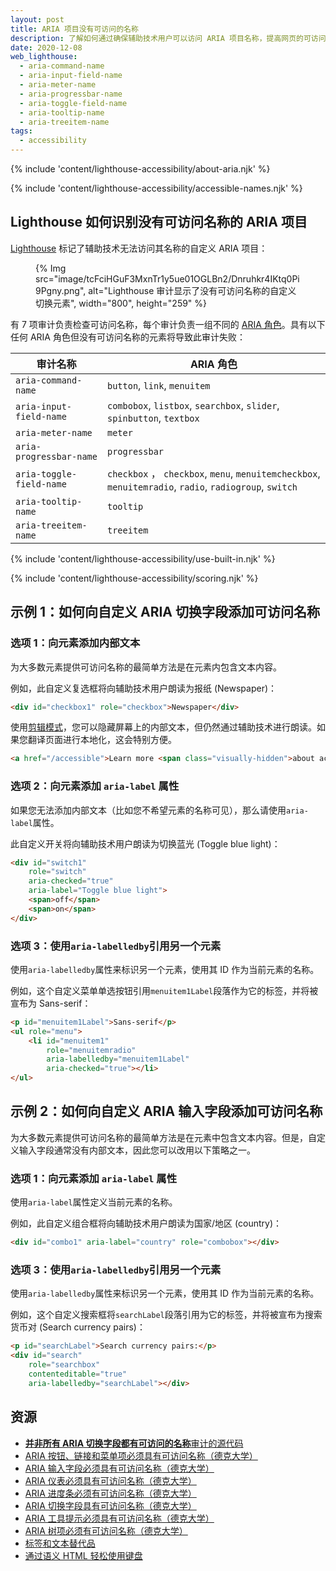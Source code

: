 ```yaml
---
layout: post
title: ARIA 项目没有可访问的名称
description: 了解如何通过确保辅助技术用户可以访问 ARIA 项目名称，提高网页的可访问性。
date: 2020-12-08
web_lighthouse:
  - aria-command-name
  - aria-input-field-name
  - aria-meter-name
  - aria-progressbar-name
  - aria-toggle-field-name
  - aria-tooltip-name
  - aria-treeitem-name
tags:
  - accessibility
---
```


{% include 'content/lighthouse-accessibility/about-aria.njk' %}

{% include 'content/lighthouse-accessibility/accessible-names.njk' %}

## Lighthouse 如何识别没有可访问名称的 ARIA 项目

[Lighthouse](https://developer.chrome.com/docs/lighthouse/overview/) 标记了辅助技术无法访问其名称的自定义 ARIA 项目：

<figure>{% Img src="image/tcFciHGuF3MxnTr1y5ue01OGLBn2/Dnruhkr4IKtq0Pi9Pgny.png", alt="Lighthouse 审计显示了没有可访问名称的自定义切换元素", width="800", height="259" %}</figure>

有 7 项审计负责检查可访问名称，每个审计负责一组不同的 [ARIA 角色](https://www.w3.org/TR/wai-aria-practices-1.1/#aria_ex)。具有以下任何 ARIA 角色但没有可访问名称的元素将导致此审计失败：

审计名称 | ARIA 角色
--- | ---
`aria-command-name` | `button`, `link`, `menuitem`
`aria-input-field-name` | `combobox`, `listbox`, `searchbox`, `slider`, `spinbutton`, `textbox`
`aria-meter-name` | `meter`
`aria-progressbar-name` | `progressbar`
`aria-toggle-field-name` | `checkbox` ， `checkbox`, `menu`, `menuitemcheckbox`, `menuitemradio`, `radio`, `radiogroup`, `switch`
`aria-tooltip-name` | `tooltip`
`aria-treeitem-name` | `treeitem`

{% include 'content/lighthouse-accessibility/use-built-in.njk' %}

{% include 'content/lighthouse-accessibility/scoring.njk' %}

## 示例 1：如何向自定义 ARIA 切换字段添加可访问名称

### 选项 1：向元素添加内部文本

为大多数元素提供可访问名称的最简单方法是在元素内包含文本内容。

例如，此自定义复选框将向辅助技术用户朗读为报纸 (Newspaper)：

```html
<div id="checkbox1" role="checkbox">Newspaper</div>
```

使用[剪辑模式](https://www.a11yproject.com/posts/2013-01-11-how-to-hide-content/)，您可以隐藏屏幕上的内部文本，但仍然通过辅助技术进行朗读。如果您翻译页面进行本地化，这会特别方便。

```html
<a href="/accessible">Learn more <span class="visually-hidden">about accessibility on web.dev</span></a>
```

### 选项 2：向元素添加 `aria-label` 属性

如果您无法添加内部文本（比如您不希望元素的名称可见），那么请使用`aria-label`属性。

此自定义开关将向辅助技术用户朗读为切换蓝光 (Toggle blue light)：

```html
<div id="switch1"
    role="switch"
    aria-checked="true"
    aria-label="Toggle blue light">
    <span>off</span>
    <span>on</span>
</div>
```

### 选项 3：使用`aria-labelledby`引用另一个元素

使用`aria-labelledby`属性来标识另一个元素，使用其 ID 作为当前元素的名称。

例如，这个自定义菜单单选按钮引用`menuitem1Label`段落作为它的标签，并将被宣布为 Sans-serif：

```html
<p id="menuitem1Label">Sans-serif</p>
<ul role="menu">
    <li id="menuitem1"
        role="menuitemradio"
        aria-labelledby="menuitem1Label"
        aria-checked="true"></li>
</ul>
```

## 示例 2：如何向自定义 ARIA 输入字段添加可访问名称

为大多数元素提供可访问名称的最简单方法是在元素中包含文本内容。但是，自定义输入字段通常没有内部文本，因此您可以改用以下策略之一。

### 选项 1：向元素添加 `aria-label` 属性

使用`aria-label`属性定义当前元素的名称。

例如，此自定义组合框将向辅助技术用户朗读为国家/地区 (country)：

```html
<div id="combo1" aria-label="country" role="combobox"></div>
```

### 选项 3：使用`aria-labelledby`引用另一个元素

使用`aria-labelledby`属性来标识另一个元素，使用其 ID 作为当前元素的名称。

例如，这个自定义搜索框将`searchLabel`段落引用为它的标签，并将被宣布为搜索货币对 (Search currency pairs)：

```html
<p id="searchLabel">Search currency pairs:</p>
<div id="search"
    role="searchbox"
    contenteditable="true"
    aria-labelledby="searchLabel"></div>
```

## 资源

- [**并非所有 ARIA 切换字段都有可访问的名称**审计的源代码](https://github.com/GoogleChrome/lighthouse/blob/master/core/audits/accessibility/aria-toggle-field-name.js)
- [ARIA 按钮、链接和菜单项必须具有可访问名称（德克大学）](https://dequeuniversity.com/rules/axe/4.1/aria-command-name)
- [ARIA 输入字段必须具有可访问名称（德克大学）](https://dequeuniversity.com/rules/axe/4.1/aria-input-field-name)
- [ARIA 仪表必须具有可访问名称（德克大学）](https://dequeuniversity.com/rules/axe/4.1/aria-meter-name)
- [ARIA 进度条必须有可访问名称（德克大学）](https://dequeuniversity.com/rules/axe/4.1/aria-progressbar-name)
- [ARIA 切换字段具有可访问名称（德克大学）](https://dequeuniversity.com/rules/axe/4.1/aria-toggle-field-label)
- [ARIA 工具提示必须具有可访问名称（德克大学）](https://dequeuniversity.com/rules/axe/4.1/aria-tooltip-name)
- [ARIA 树项必须有可访问名称（德克大学）](https://dequeuniversity.com/rules/axe/4.1/aria-treeitem-name)
- [标签和文本替代品](/labels-and-text-alternatives)
- [通过语义 HTML 轻松使用键盘](/use-semantic-html)
